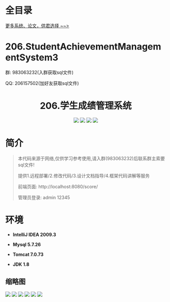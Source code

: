 # 全目录

[更多系统、论文，供君选择 ~~>](https://www.bitwise.net.cn)

# 206.StudentAchievementManagementSystem3

<p>群: 983063232(入群获取sql文件)</p>
<p>QQ: 206157502(加好友获取sql文件)</p>

<p><h1 align="center">206.学生成绩管理系统</h1></p>



<p align="center">
	<img src="https://img.shields.io/badge/jdk-1.8-orange.svg"/>
    <img src="https://img.shields.io/badge/spring-5.x-lightgrey.svg"/>
    <img src="https://img.shields.io/badge/springmvc-3.x-blue.svg"/>
    <img src="https://img.shields.io/badge/mybatis-5.x-yellow.svg"/>
</p>

# 简介


> 本代码来源于网络,仅供学习参考使用,请入群(983063232)后联系群主索要sql文件!
>
> 提供1.远程部署/2.修改代码/3.设计文档指导/4.框架代码讲解等服务
>
> 前端页面: http://localhost:8080/score/
> 
> 管理员登录: admin  12345
>


# 环境

- <b>IntelliJ IDEA 2009.3</b>

- <b>Mysql 5.7.26</b>

- <b>Tomcat 7.0.73</b>

- <b>JDK 1.8</b>




## 缩略图

![](https://bitwise.oss-cn-heyuan.aliyuncs.com/2024/9/10/6df4c364-9346-4ac6-b36e-7da9df97ce20.png)
![](https://bitwise.oss-cn-heyuan.aliyuncs.com/2024/9/10/a54a0bfe-6639-46fc-a41c-71f174791e0d.png)
![](https://bitwise.oss-cn-heyuan.aliyuncs.com/2024/9/10/0d1eb092-1e25-4c5c-b02e-88d29d9e0f82.png)
![](https://bitwise.oss-cn-heyuan.aliyuncs.com/2024/9/10/49f5a724-7416-4c85-9ddc-d9beb8a04d3a.png)
![](https://bitwise.oss-cn-heyuan.aliyuncs.com/2024/9/10/bd0c9495-1b32-4e69-ada4-bf053a1c5d59.png)
![](https://bitwise.oss-cn-heyuan.aliyuncs.com/2024/9/10/b857fac1-d3b4-4ba0-b276-8f4f90d9e621.png)



